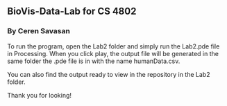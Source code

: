 ## BioVis-Data-Lab for CS 4802
### By Ceren Savasan

To run the program, open the Lab2 folder and simply run the Lab2.pde file in Processing.
When you click play, the output file will be generated in the same folder the .pde file is in with the name humanData.csv.

You can also find the output ready to view in the repository in the Lab2 folder.

Thank you for looking!

